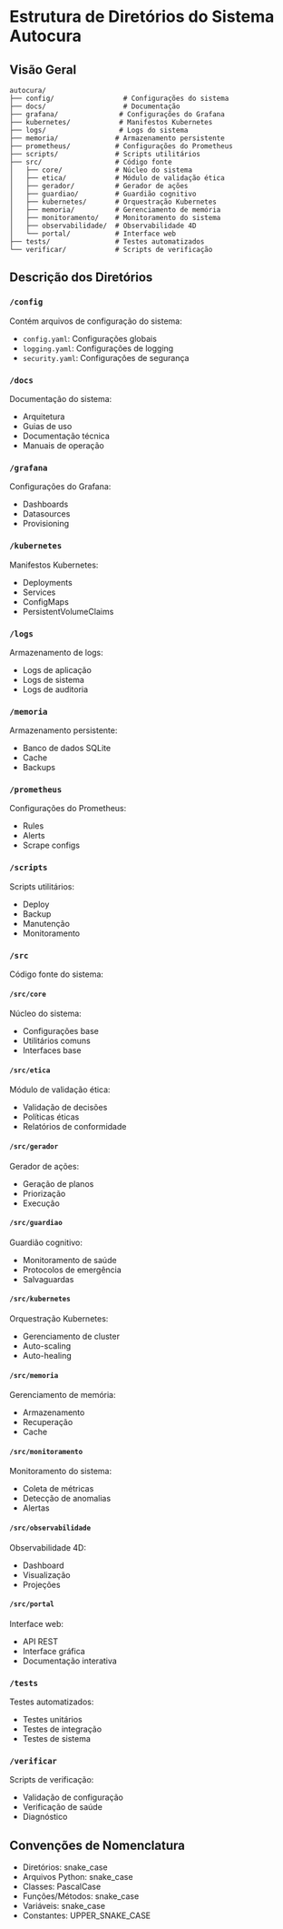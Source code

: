 # Estrutura de Diretórios do Sistema Autocura

## Visão Geral

```
autocura/
├── config/                 # Configurações do sistema
├── docs/                   # Documentação
├── grafana/               # Configurações do Grafana
├── kubernetes/            # Manifestos Kubernetes
├── logs/                  # Logs do sistema
├── memoria/              # Armazenamento persistente
├── prometheus/           # Configurações do Prometheus
├── scripts/              # Scripts utilitários
├── src/                  # Código fonte
│   ├── core/             # Núcleo do sistema
│   ├── etica/            # Módulo de validação ética
│   ├── gerador/          # Gerador de ações
│   ├── guardiao/         # Guardião cognitivo
│   ├── kubernetes/       # Orquestração Kubernetes
│   ├── memoria/          # Gerenciamento de memória
│   ├── monitoramento/    # Monitoramento do sistema
│   ├── observabilidade/  # Observabilidade 4D
│   └── portal/           # Interface web
├── tests/                # Testes automatizados
└── verificar/            # Scripts de verificação
```

## Descrição dos Diretórios

### `/config`
Contém arquivos de configuração do sistema:
- `config.yaml`: Configurações globais
- `logging.yaml`: Configurações de logging
- `security.yaml`: Configurações de segurança

### `/docs`
Documentação do sistema:
- Arquitetura
- Guias de uso
- Documentação técnica
- Manuais de operação

### `/grafana`
Configurações do Grafana:
- Dashboards
- Datasources
- Provisioning

### `/kubernetes`
Manifestos Kubernetes:
- Deployments
- Services
- ConfigMaps
- PersistentVolumeClaims

### `/logs`
Armazenamento de logs:
- Logs de aplicação
- Logs de sistema
- Logs de auditoria

### `/memoria`
Armazenamento persistente:
- Banco de dados SQLite
- Cache
- Backups

### `/prometheus`
Configurações do Prometheus:
- Rules
- Alerts
- Scrape configs

### `/scripts`
Scripts utilitários:
- Deploy
- Backup
- Manutenção
- Monitoramento

### `/src`
Código fonte do sistema:

#### `/src/core`
Núcleo do sistema:
- Configurações base
- Utilitários comuns
- Interfaces base

#### `/src/etica`
Módulo de validação ética:
- Validação de decisões
- Políticas éticas
- Relatórios de conformidade

#### `/src/gerador`
Gerador de ações:
- Geração de planos
- Priorização
- Execução

#### `/src/guardiao`
Guardião cognitivo:
- Monitoramento de saúde
- Protocolos de emergência
- Salvaguardas

#### `/src/kubernetes`
Orquestração Kubernetes:
- Gerenciamento de cluster
- Auto-scaling
- Auto-healing

#### `/src/memoria`
Gerenciamento de memória:
- Armazenamento
- Recuperação
- Cache

#### `/src/monitoramento`
Monitoramento do sistema:
- Coleta de métricas
- Detecção de anomalias
- Alertas

#### `/src/observabilidade`
Observabilidade 4D:
- Dashboard
- Visualização
- Projeções

#### `/src/portal`
Interface web:
- API REST
- Interface gráfica
- Documentação interativa

### `/tests`
Testes automatizados:
- Testes unitários
- Testes de integração
- Testes de sistema

### `/verificar`
Scripts de verificação:
- Validação de configuração
- Verificação de saúde
- Diagnóstico

## Convenções de Nomenclatura

- Diretórios: snake_case
- Arquivos Python: snake_case
- Classes: PascalCase
- Funções/Métodos: snake_case
- Variáveis: snake_case
- Constantes: UPPER_SNAKE_CASE 